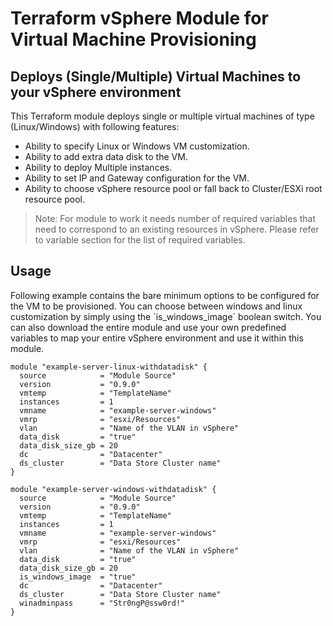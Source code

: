 # Terraform vSphere Module for Virtual Machine Provisioning

## Deploys (Single/Multiple) Virtual Machines to your vSphere environment

This Terraform module deploys single or multiple virtual machines of type (Linux/Windows) with following features:

* Ability to specify Linux or Windows VM customization.
* Ability to add extra data disk to the VM.
* Ability to deploy Multiple instances.
* Ability to set IP and Gateway configuration for the VM.
* Ability to choose vSphere resource pool or fall back to Cluster/ESXi root resource pool.

> Note: For module to work it needs number of required variables that need to correspond to an existing resources in vSphere. Please refer to variable section for the list of required variables.

## Usage

Following example contains the bare minimum options to be configured for the VM to be provisioned. You can choose between windows and linux customization by simply using the ´is_windows_image´ boolean switch. You can also download the entire module and use your own predefined variables to map your entire vSphere environment and use it within this module.

```hcl
module "example-server-linux-withdatadisk" {
  source            = "Module Source"
  version           = "0.9.0"
  vmtemp            = "TemplateName"
  instances         = 1
  vmname            = "example-server-windows"
  vmrp              = "esxi/Resources"  
  vlan              = "Name of the VLAN in vSphere"
  data_disk         = "true"
  data_disk_size_gb = 20
  dc                = "Datacenter"
  ds_cluster        = "Data Store Cluster name"
}

module "example-server-windows-withdatadisk" {
  source            = "Module Source"
  version           = "0.9.0"
  vmtemp            = "TemplateName"
  instances         = 1
  vmname            = "example-server-windows"
  vmrp              = "esxi/Resources"  
  vlan              = "Name of the VLAN in vSphere"
  data_disk         = "true"
  data_disk_size_gb = 20
  is_windows_image  = "true"
  dc                = "Datacenter"
  ds_cluster        = "Data Store Cluster name"
  winadminpass      = "Str0ngP@ssw0rd!"
}
```
